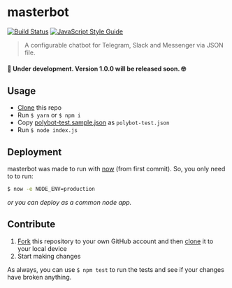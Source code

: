 # masterbot

[![Build Status](https://travis-ci.org/polybot-io/masterbot-node.svg?branch=master)](https://travis-ci.org/polybot-io/masterbot-node)
[![JavaScript Style Guide](https://img.shields.io/badge/code%20style-standard-brightgreen.svg)](http://standardjs.com/)

> A configurable chatbot for Telegram, Slack and Messenger via JSON file.

#### 🚧 Under development. Version 1.0.0 will be released soon. 🤓

## Usage

- [Clone](https://help.github.com/articles/cloning-a-repository/) this repo
- Run `$ yarn` or `$ npm i`
- Copy [polybot-test.sample.json](./polybot-test.sample.json) as `polybot-test.json`
- Run `$ node index.js`

## Deployment

masterbot was made to run with [now](https://github.com/zeit/now) (from first commit). So, you only need to to run:

```bash
$ now -e NODE_ENV=production
```

_or you can deploy as a common node app._

## Contribute

1. [Fork](https://help.github.com/articles/fork-a-repo/) this repository to your own GitHub account and then [clone](https://help.github.com/articles/cloning-a-repository/) it to your local device
2. Start making changes

As always, you can use `$ npm test` to run the tests and see if your changes have broken anything.
